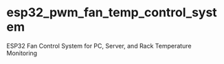 # esp32_pwm_fan_temp_control_system
ESP32 Fan Control System for PC, Server, and Rack Temperature Monitoring
